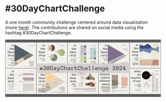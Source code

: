 # #30DayChartChallenge

A one month community challenge centered around data visualization (more [here](https://github.com/30DayChartChallenge)).
The contributions are shared on social media using the hashtag #30DayChartChallenge.

![Digital collage of some of the visuals created for the 2024 edition of the 30DayChartChallenge](summary-2024_title.jpg)
